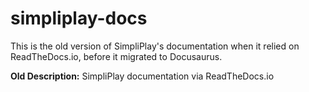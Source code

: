 # simpliplay-docs
This is the old version of SimpliPlay's documentation when it relied on ReadTheDocs.io, before it migrated to Docusaurus.

**Old Description:** SimpliPlay documentation via ReadTheDocs.io
